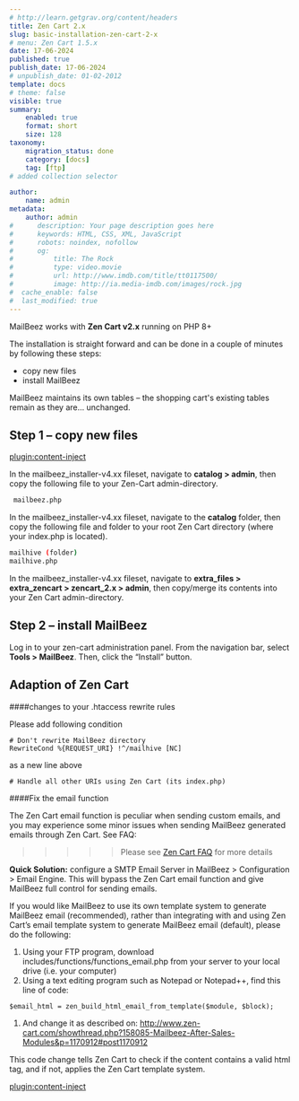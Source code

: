 ```yaml
---
# http://learn.getgrav.org/content/headers
title: Zen Cart 2.x
slug: basic-installation-zen-cart-2-x
# menu: Zen Cart 1.5.x
date: 17-06-2024
published: true
publish_date: 17-06-2024
# unpublish_date: 01-02-2012
template: docs
# theme: false
visible: true
summary:
    enabled: true
    format: short
    size: 128
taxonomy:
    migration_status: done
    category: [docs]
    tag: [ftp]
# added collection selector

author:
    name: admin
metadata:
    author: admin
#      description: Your page description goes here
#      keywords: HTML, CSS, XML, JavaScript
#      robots: noindex, nofollow
#      og:
#          title: The Rock
#          type: video.movie
#          url: http://www.imdb.com/title/tt0117500/
#          image: http://ia.media-imdb.com/images/rock.jpg
#  cache_enable: false
#  last_modified: true
---
```


MailBeez works with **Zen Cart v2.x** running on PHP 8+


The installation is straight forward and can be done in a couple of minutes by following these steps:

- copy new files
- install MailBeez

MailBeez maintains its own tables – the shopping cart's existing tables remain as they are... unchanged.


## Step 1 – copy new files

[plugin:content-inject](/content_blocks/download_installer)


In the mailbeez_installer-v4.xx fileset, navigate to **catalog > admin**, then copy the following file to your Zen-Cart admin-directory.

```bash
 mailbeez.php

```


In the mailbeez_installer-v4.xx fileset, navigate to the **catalog** folder, then copy the following file and folder to your root Zen Cart directory (where your index.php is located).

```bash
mailhive (folder)
mailhive.php

```

In the mailbeez_installer-v4.xx fileset, navigate to **extra_files > extra_zencart > zencart_2.x > admin**, then copy/merge its contents into your Zen Cart admin-directory.

## Step 2 – install MailBeez

Log in to your zen-cart administration panel. From the navigation bar, select **Tools > MailBeez**. Then, click the “Install” button.


## Adaption of Zen Cart

####changes to your .htaccess rewrite rules

Please add following condition

    # Don't rewrite MailBeez directory
    RewriteCond %{REQUEST_URI} !^/mailhive [NC]

as a new line above

    # Handle all other URIs using Zen Cart (its index.php)


####Fix the email function

The Zen Cart email function is peculiar when sending custom emails, and you may experience some minor issues when sending MailBeez generated emails through Zen Cart. See FAQ:

>>>>> Please see [Zen Cart FAQ](/documentation/frequently-asked-questions#zen-cart) for more details

**Quick Solution:** configure a SMTP Email Server in MailBeez > Configuration > Email Engine. This will bypass the Zen Cart email function and give MailBeez full control for sending emails.

If you would like MailBeez to use its own template system to generate MailBeez email (recommended), rather than integrating with and using Zen Cart’s email template system to generate MailBeez email (default), please do the following:

1. Using your FTP program, download includes/functions/functions\_email.php from your server to your local drive (i.e. your computer)
2. Using a text editing program such as Notepad or Notepad++, find this line of code:


`$email_html = zen_build_html_email_from_template($module, $block);`

1. And change it as described on:
<http://www.zen-cart.com/showthread.php?158085-Mailbeez-After-Sales-Modules&p=1170912#post1170912>

This code change tells Zen Cart to check if the content contains a valid html tag, and if not, applies the Zen Cart template system.

[plugin:content-inject](/content_blocks/run_installer)
